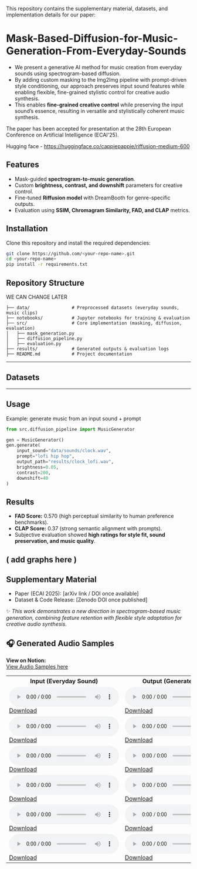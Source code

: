 This repository contains the supplementary material, datasets, and implementation details for our paper:

# Mask-Based-Diffusion-for-Music-Generation-From-Everyday-Sounds

- We present a generative AI method for music creation from everyday sounds using spectrogram-based diffusion.
- By adding custom masking to the Img2Img pipeline with prompt-driven style conditioning, our approach preserves input sound features while enabling flexible, fine-grained stylistic control for creative audio synthesis.
- This enables **fine-grained creative control** while preserving the input sound’s essence, resulting in versatile and stylistically coherent music synthesis.

The paper has been accepted for presentation at the 28th European Conference on Artificial Intelligence (ECAI'25).

Hugging face - https://huggingface.co/cappiepappie/riffusion-medium-600

## Features

- Mask-guided **spectrogram-to-music generation**.
- Custom **brightness, contrast, and downshift** parameters for creative control.
- Fine-tuned **Riffusion model** with DreamBooth for genre-specific outputs.
- Evaluation using **SSIM, Chromagram Similarity, FAD, and CLAP** metrics.

## Installation

Clone this repository and install the required dependencies:

```bash
git clone https://github.com/<your-repo-name>.git
cd <your-repo-name>
pip install -r requirements.txt
```

## Repository Structure

WE CAN CHANGE LATER

```
├── data/                # Preprocessed datasets (everyday sounds, music clips)
├── notebooks/           # Jupyter notebooks for training & evaluation
├── src/                 # Core implementation (masking, diffusion, evaluation)
│   ├── mask_generation.py
│   ├── diffusion_pipeline.py
│   ├── evaluation.py
├── results/             # Generated outputs & evaluation logs
├── README.md            # Project documentation
```

---

## Datasets

---


##  Usage

Example: generate music from an input sound + prompt

```python
from src.diffusion_pipeline import MusicGenerator

gen = MusicGenerator()
gen.generate(
    input_sound="data/sounds/clock.wav",
    prompt="lofi hip hop",
    output_path="results/clock_lofi.wav",
    brightness=0.05,
    contrast=200,
    downshift=40
)
```

## Results

- **FAD Score:** 0.570 (high perceptual similarity to human preference benchmarks).
- **CLAP Score:** 0.37 (strong semantic alignment with prompts).
- Subjective evaluation showed **high ratings for style fit, sound preservation, and music quality**.

## ( add graphs here )

## Supplementary Material

- Paper (ECAI 2025): \[arXiv link / DOI once available]
- Dataset & Code Release: \[Zenodo DOI once published]

✨ _This work demonstrates a new direction in spectrogram-based music generation, combining feature retention with flexible style adaptation for creative audio synthesis._

## 🎧 Generated Audio Samples

**View on Notion:**  
[View Audio Samples here](https://www.notion.so/Output-195b1c1a93fc809c9e97d00050a2926a)

<table>
  <tr>
    <th>Input (Everyday Sound)</th>
    <th>Output (Generated Music)</th>
  </tr>
  <tr>
    <td>
      <audio controls>
        <source src="Samples/everyday_sound/clock_tick.wav" type="audio/wav">
        Your browser does not support the audio element.
      </audio>
      <br>
      <a href="Samples/everyday_sound/clock_tick.wav" download>Download</a>
    </td>
    <td>
      <audio controls>
        <source src="Samples/generated_music/sample1_output.wav" type="audio/wav">
        Your browser does not support the audio element.
      </audio>
      <br>
      <a href="Samples/generated_music/sample1_output.wav" download>Download</a>
    </td>
  </tr>
  <tr>
    <td>
      <audio controls>
        <source src="Samples/everyday_sound/sample2_input.wav" type="audio/wav">
        Your browser does not support the audio element.
      </audio>
      <br>
      <a href="Samples/everyday_sound/sample2_input.wav" download>Download</a>
    </td>
    <td>
      <audio controls>
        <source src="Samples/generated_music/sample2_output.wav" type="audio/wav">
        Your browser does not support the audio element.
      </audio>
      <br>
      <a href="Samples/generated_music/sample2_output.wav" download>Download</a>
    </td>
  </tr>
  <tr>
    <td>
      <audio controls>
        <source src="Samples/everyday_sound/sample3_input.wav" type="audio/wav">
        Your browser does not support the audio element.
      </audio>
      <br>
      <a href="Samples/everyday_sound/sample3_input.wav" download>Download</a>
    </td>
    <td>
      <audio controls>
        <source src="Samples/generated_music/sample3_output.wav" type="audio/wav">
        Your browser does not support the audio element.
      </audio>
      <br>
      <a href="Samples/generated_music/sample3_output.wav" download>Download</a>
    </td>
  </tr>
  <tr>
    <td>
      <audio controls>
        <source src="Samples/everyday_sound/sample4_input.wav" type="audio/wav">
        Your browser does not support the audio element.
      </audio>
      <br>
      <a href="Samples/everyday_sound/sample4_input.wav" download>Download</a>
    </td>
    <td>
      <audio controls>
        <source src="Samples/generated_music/sample4_output.wav" type="audio/wav">
        Your browser does not support the audio element.
      </audio>
      <br>
      <a href="Samples/generated_music/sample4_output.wav" download>Download</a>
    </td>
  </tr>
  <tr>
    <td>
      <audio controls>
        <source src="Samples/everyday_sound/sample5_input.wav" type="audio/wav">
        Your browser does not support the audio element.
      </audio>
      <br>
      <a href="Samples/everyday_sound/sample5_input.wav" download>Download</a>
    </td>
    <td>
      <audio controls>
        <source src="Samples/generated_music/sample5_output.wav" type="audio/wav">
        Your browser does not support the audio element.
      </audio>
      <br>
      <a href="Samples/generated_music/sample5_output.wav" download>Download</a>
    </td>
  </tr>
  <tr>
    <td>
      <audio controls>
        <source src="Samples/everyday_sound/sample6_input.wav" type="audio/wav">
        Your browser does not support the audio element.
      </audio>
      <br>
      <a href="Samples/everyday_sound/sample6_input.wav" download>Download</a>
    </td>
    <td>
      <audio controls>
        <source src="Samples/generated_music/sample6_output.wav" type="audio/wav">
        Your browser does not support the audio element.
      </audio>
      <br>
      <a href="Samples/generated_music/sample6_output.wav" download>Download</a>
       </td>
  </tr>
</table>